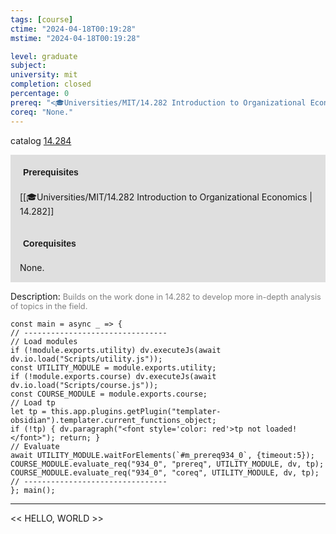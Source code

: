 ```yaml
---
tags: [course]
ctime: "2024-04-18T00:19:28"
mstime: "2024-04-18T00:19:28"

level: graduate
subject: 
university: mit
completion: closed
percentage: 0
prereq: "<🎓Universities/MIT/14.282 Introduction to Organizational Economics>"
coreq: "None."
---
```


catalog [14.284](http://student.mit.edu/catalog/m14a.html#14.284)

<span style="display: block; padding: 15px; background-color: rgb(100, 100, 100, 0.2);"><font id="m_prereq934_0" style="display: block; font-family: Arial, sans-serif; font-weight: bold; padding: 5px">Prerequisites</font><br><span id="prereq934_0">[[🎓Universities/MIT/14.282 Introduction to Organizational Economics | 14.282]]</span></span>
<span style="display: block; padding: 15px; background-color: rgb(100, 100, 100, 0.2);"><font id="m_coreq934_0" style="display: block; font-family: Arial, sans-serif; font-weight: bold; padding: 5px">Corequisites</font><br><span id="coreq934_0">None.</span></span>

<font style="">Description:</font>
<font style="color: grey; font-size: 0.8rem;">Builds on the work done in 14.282 to develop more in-depth analysis of topics in the field.</font>

```dataviewjs
const main = async _ => {
// --------------------------------
// Load modules
if (!module.exports.utility) dv.executeJs(await dv.io.load("Scripts/utility.js"));
const UTILITY_MODULE = module.exports.utility;
if (!module.exports.course) dv.executeJs(await dv.io.load("Scripts/course.js"));
const COURSE_MODULE = module.exports.course;
// Load tp
let tp = this.app.plugins.getPlugin("templater-obsidian").templater.current_functions_object;
if (!tp) { dv.paragraph("<font style='color: red'>tp not loaded!</font>"); return; }
// Evaluate
await UTILITY_MODULE.waitForElements(`#m_prereq934_0`, {timeout:5});
COURSE_MODULE.evaluate_req("934_0", "prereq", UTILITY_MODULE, dv, tp);
COURSE_MODULE.evaluate_req("934_0", "coreq", UTILITY_MODULE, dv, tp);
// --------------------------------
}; main();
```

---

<< HELLO, WORLD >>
